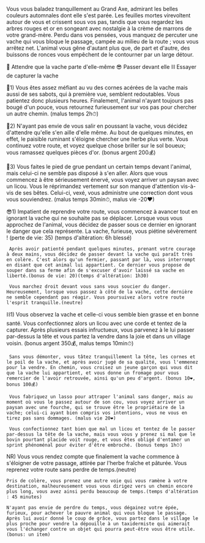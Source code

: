 Vous vous baladez tranquillement au Grand Axe, admirant les belles couleurs automnales dont elle s'est parée. Les feuilles mortes virevoltent autour de vous et crissent sous vos pas, tandis que vous regardez les arbres rouges et or en songeant avec nostalgie à la crème de marrons de votre grand-mère. Perdu dans vos pensées, vous manquez de percuter une vache qui vous bloque le passage, campée au milieu de la route ; vous vous arrêtez net. L'animal vous gêne d'autant plus que, de part et d'autre, des buissons de ronces vous empêchent de le contourner par un large détour.

🐄 Attendre que la vache parte d'elle-même
😎 Passer devant elle
⛓ Essayer de capturer la vache

🐄1) Vous êtes assez méfiant au vu des cornes acérées de la vache mais aussi de ses sabots, qui à première vue, semblent redoutables. Vous patientez donc plusieurs heures. Finalement, l'animal n'ayant toujours pas bougé d'un pouce, vous retournez furieusement sur vos pas pour chercher un autre chemin. (malus temps 2h⏱)

 🐄2) N'ayant pas envie de vous salir en poussant la vache, vous décidez d'attendre qu'elle s'en aille d'elle même. Au bout de quelques minutes, en effet, le paisible ruminant s'éloigne chercher une herbe plus verte. Vous continuez votre route, et voyez quelque chose briller sur le sol boueux; vous ramassez quelques pièces d'or. (bonus argent 200💰)

🐄3) Vous faites le pied de grue pendant un certain temps devant l'animal, mais celui-ci ne semble pas disposé à s'en aller. Alors que vous commencez à être sérieusement énervé, vous voyez arriver un paysan avec un licou. Vous le réprimandez vertement sur son manque d'attention vis-à-vis de ses bêtes. Celui-ci, vexé, vous administre une correction dont vous vous souviendrez. (malus temps 30min⏱, malus vie -20❤)


😎1) Impatient de reprendre votre route, vous commencez à avancer tout en ignorant la vache qui ne souhaite pas se déplacer. Lorsque vous vous approchez de l'animal, vous décidez de passer sous ce dernier en ignorant le danger que cela représente. La vache, furieuse, vous piétine sévèrement ! (perte de vie: 35) (temps d'altération: 6h blessé)

     Après avoir patienté pendant quelques minutes, prenant votre courage à deux mains, vous décidez de passer devant la vache qui paraît très en colère. C'est alors qu'un fermier, passant par là, vous interrompt en disant que cet animal lui appartient. Ce dernier vous propose de souper dans sa ferme afin de s'excuser d'avoir laissé sa vache en liberté.(bonus de vie: 20)(temps d'altération: 1h30)

     Vous marchez droit devant vous sans vous soucier du danger. Heureusement, lorsque vous passez à côté de la vache, cette dernière ne semble cependant pas réagir. Vous poursuivez alors votre route l'esprit tranquille.(neutre)


⛓1) Vous observez la vache et celle-ci vous semble bien grasse et en bonne santé. Vous confectionnez alors un licou avec une corde et tentez de la capturer. Après plusieurs essais infructueux, vous parvenez à le lui passer par-dessus la tête et vous partez la vendre dans la joie et dans un village voisin. (bonus argent 350💰, malus temps 10min⏱)

     Sans vous démonter, vous tâtez tranquillement la tête, les cornes et le poil de la vache, et après avoir jugé de sa qualité, vous l'emmenez pour la vendre. En chemin, vous croisez un jeune garçon qui vous dit que la vache lui appartient, et vous donne un fromage pour vous remercier de l'avoir retrouvée, ainsi qu'un peu d'argent. (bonus 10❤, bonus 100💰)

     Vous fabriquez un lasso pour attraper l'animal sans danger, mais au moment où vous le passez autour de son cou, vous voyez arriver un paysan avec une fourche, qui se trouve être le propriétaire de la vache; celui-ci ayant bien compris vos intentions, vous ne vous en tirez pas sans dommages. (malus vie 20❤)
 
     Vous confectionnez tant bien que mal un licou et tentez de le passer par-dessus la tête de la vache, mais vous vous y prenez si mal que le bovin pourtant placide voit rouge, et vous êtes obligé d'entamer un sprint phénoménal pour éviter d'être embroché. (bonus temps 1h⏱)


NR) Vous vous rendez compte que finalement la vache commence à s'éloigner de votre passage, attirée par l'herbe fraîche et pâturée. Vous reprenez votre route sans perdre de temps.(neutre)

    Pris de colère, vous prenez une autre voie qui vous ramène à votre destination, malheureusement vous vous dirigez vers un chemin encore plus long, vous avez ainsi perdu beaucoup de temps.(temps d'altération : 45 minutes)
 
    N'ayant pas envie de perdre du temps, vous dégainez votre épée, furieux, pour achever le pauvre animal qui vous bloque le passage. Après lui avoir donné le coup de grâce, vous partez dans le village le plus proche pour vendre la dépouille à un taxidermiste qui aimerait vous l'échanger contre un objet qui pourra peut-être vous être utile.(bonus: un item)
